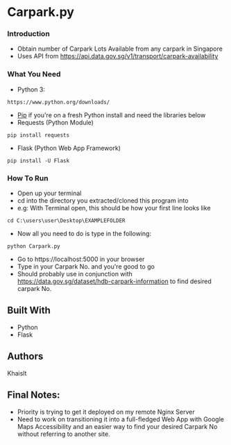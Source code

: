 # Carpark.py


### Introduction

* Obtain number of Carpark Lots Available from any carpark in Singapore 
* Uses API from https://api.data.gov.sg/v1/transport/carpark-availability 


### What You Need
* Python 3:

```
https://www.python.org/downloads/
```
* [Pip](https://pip.pypa.io/en/stable/quickstart/) if you're on a fresh Python install and need the libraries below
* Requests (Python Module)

```
pip install requests
```
* Flask (Python Web App Framework)

```
pip install -U Flask
```

### How To Run
* Open up your terminal
* cd into the directory you extracted/cloned this program into
* e.g: With Terminal open, this should be how your first line looks like

```
cd C:\users\user\Desktop\EXAMPLEFOLDER
```
* Now all you need to do is type in the following:
```
python Carpark.py
```
* Go to https://localhost:5000 in your browser
* Type in your Carpark No. and you're good to go
* Should probably use in conjunction with https://data.gov.sg/dataset/hdb-carpark-information to find desired carpark No.


## Built With

* Python
* Flask


## Authors

Khaislt

## Final Notes:
* Priority is trying to get it deployed on my remote Nginx Server
* Need to work on transitioning it into a full-fledged Web App with Google Maps Accessibility and an easier way to find your desired Carpark No without referring to another site.
